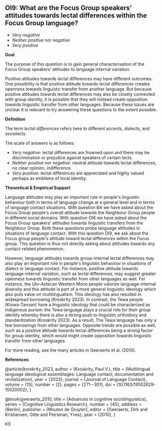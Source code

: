 
## OI9: What are the Focus Group speakers' attitudes towards lectal differences within the Focus Group language?


- *Very negative* 
- *Neither positive nor negative*
- *Very positive*
  

**Goal**

The purpose of this question is to gain general characterisation of the Focus Group speakers' attitudes to language internal variation.



Positive attitudes towards lectal differences may have different outcomes. One possibility is that positive attitude towards lectal differences creates openness towards linguistic transfer from another language. But because positive attitudes towards lectal differences may also be closely connected with group identity, it is possible that they will instead create opposition towards linguistic transfer from other languages. Because these issues are unclear it is relevant to try answering these questions to the extent possible.



**Definition**

The term *lectal differences* refers here to different accents, dialects, and sociolects.

The scale of answers is as follows:
- *Very negative*: lectal differences are frowned upon and there may be discrimination or prejudice against speakers of certain lects.
- *Neither positive nor negative*: neutral attitude towards lectal differences, no clear opinion, indifference.
- *Very positive*: lectal differences are appreciated and highly valued perhaps as emblems of local identity.



**Theoretical & Empirical Support**

Language attitudes may play an important role in people's linguistic behaviour both in terms of language change at a general level and in terms of language contact situations. With question BA we have asked about the Focus Group people's overall attitude towards the Neighbour Group people in different social domains. With question OI6 we have asked about the Focus Group speakers' attitudes towards linguistic transfers from the Neighbour Group. Both these questions probe language attitudes in situations of language contact. With this question OI9, we ask about the Focus group people's attitude toward lectal differences within the Focus group. This question is thus not directly asking about attitudes towards any contact-related phenomenon.

However, language attitudes towards group-internal lectal differences may also play an important role in people's linguistic behaviour in situations of dialect or language contact. For instance, positive attitude towards language-internal variation, such as lectal differences, may suggest greater openness towards linguistic transfer from other languages as well. For instance, the Uto-Aztecan Western Mono people valorize language-internal diversity and this attitude is part of a more general linguistic ideology which also puts value on multilingualism. This ideology has also resulted in widespread borrowing (Kroskrity 2023). In contrast, the Tewa people (Kiowa-Tanoan) have a linguistic ideology that could be characterized as indigenous purism: the Tewa language plays a crucial role for their group identity whereby there is also a strong push to linguistic orthodoxy and standardization (Kroskrity 2023). As a result, The Tewa language has only a few borrowings from other languages. Opposite trends are possible as well, such as a positive attitude towards lectal differences being a strong factor for group identity, which would might create opposition towards linguistic transfer from other languages.

For more reading, see the many articles in Geeraerts et al. (2010).



**References**

@article{kroskrity_2023, author = {Kroskrity, Paul V.}, title = {Multilingual language ideological assemblages: Language contact, documentation and revitalization}, year = {2023}, journal = {Journal of Language Contact}, volume = {15}, number = {2}, pages = {271--301}, doi = {10.1163/19552629-15020002}, }

@book{geeraerts_2010,
	title = {Advances in cognitive sociolinguistics},
	series = {Cognitive Linguistics Research},
	number = {45},
	address = {Berlin},
	publisher = {Mouton de Gruyter},
	editor = {Geeraerts, Dirk and Kristiansen, Gitte and Peirsman, Yves},
	year = {2010},
}

*KS*
